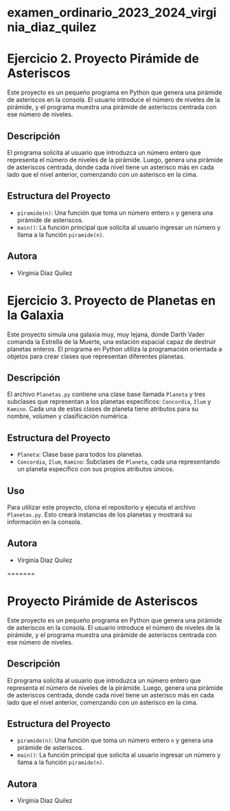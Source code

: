 # examen_ordinario_2023_2024_virginia_diaz_quilez
# Ejercicio 2. Proyecto Pirámide de Asteriscos

Este proyecto es un pequeño programa en Python que genera una pirámide de asteriscos en la consola. El usuario introduce el número de niveles de la pirámide, y el programa muestra una pirámide de asteriscos centrada con ese número de niveles.

## Descripción

El programa solicita al usuario que introduzca un número entero que representa el número de niveles de la pirámide. Luego, genera una pirámide de asteriscos centrada, donde cada nivel tiene un asterisco más en cada lado que el nivel anterior, comenzando con un asterisco en la cima.

## Estructura del Proyecto

- `piramide(n)`: Una función que toma un número entero `n` y genera una pirámide de asteriscos.
- `main()`: La función principal que solicita al usuario ingresar un número y llama a la función `piramide(n)`.

## Autora

-  Virginia Diaz Quilez


# Ejercicio 3. Proyecto de Planetas en la Galaxia

Este proyecto simula una galaxia muy, muy lejana, donde Darth Vader comanda la Estrella de la Muerte, una estación espacial capaz de destruir planetas enteros. El programa en Python utiliza la programación orientada a objetos para crear clases que representan diferentes planetas.

## Descripción

El archivo `Planetas.py` contiene una clase base llamada `Planeta` y tres subclases que representan a los planetas específicos: `Concordia`, `Ilum` y `Kamino`. Cada una de estas clases de planeta tiene atributos para su nombre, volumen y clasificación numérica.

## Estructura del Proyecto

- `Planeta`: Clase base para todos los planetas.
- `Concordia`, `Ilum`, `Kamino`: Subclases de `Planeta`, cada una representando un planeta específico con sus propios atributos únicos.

## Uso

Para utilizar este proyecto, clona el repositorio y ejecuta el archivo `Planetas.py`. Esto creará instancias de los planetas y mostrará su información en la consola.


## Autora

- Virginia Diaz Quilez


=======
# Proyecto Pirámide de Asteriscos

Este proyecto es un pequeño programa en Python que genera una pirámide de asteriscos en la consola. El usuario introduce el número de niveles de la pirámide, y el programa muestra una pirámide de asteriscos centrada con ese número de niveles.

## Descripción

El programa solicita al usuario que introduzca un número entero que representa el número de niveles de la pirámide. Luego, genera una pirámide de asteriscos centrada, donde cada nivel tiene un asterisco más en cada lado que el nivel anterior, comenzando con un asterisco en la cima.

## Estructura del Proyecto

- `piramide(n)`: Una función que toma un número entero `n` y genera una pirámide de asteriscos.
- `main()`: La función principal que solicita al usuario ingresar un número y llama a la función `piramide(n)`.

## Autora

-  Virginia Diaz Quilez

